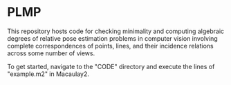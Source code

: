 # PLMP
This repository hosts code for checking minimality and computing algebraic degrees of relative pose estimation problems in computer vision involving complete correspondences of points, lines, and their incidence relations across some number of views.

To get started, navigate to the "CODE" directory and execute the lines of "example.m2" in Macaulay2.